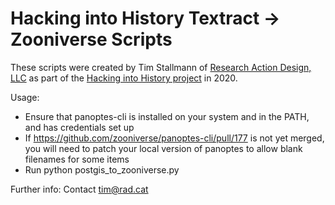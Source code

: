 # Hacking into History Textract -> Zooniverse Scripts

These scripts were created by Tim Stallmann of [Research Action Design, LLC](https://rad.cat) as
part of the [Hacking into History project](www.hackingintohistory.org/) in 2020.

Usage:
* Ensure that panoptes-cli is installed on your system and in the PATH, and has credentials set up
* If https://github.com/zooniverse/panoptes-cli/pull/177 is not yet merged, you will need to patch your local version of panoptes to allow blank filenames for some items
* Run python postgis_to_zooniverse.py <path-to-postgis-csv> <base-output-name> <subject-set-id>

Further info:
Contact tim@rad.cat
